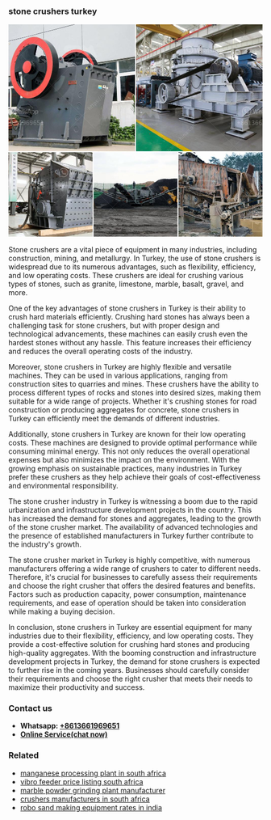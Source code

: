 <h3>stone crushers turkey</h3><img src='1704857154.jpg' alt=''><p>Stone crushers are a vital piece of equipment in many industries, including construction, mining, and metallurgy. In Turkey, the use of stone crushers is widespread due to its numerous advantages, such as flexibility, efficiency, and low operating costs. These crushers are ideal for crushing various types of stones, such as granite, limestone, marble, basalt, gravel, and more. </p><p>One of the key advantages of stone crushers in Turkey is their ability to crush hard materials efficiently. Crushing hard stones has always been a challenging task for stone crushers, but with proper design and technological advancements, these machines can easily crush even the hardest stones without any hassle. This feature increases their efficiency and reduces the overall operating costs of the industry.</p><p>Moreover, stone crushers in Turkey are highly flexible and versatile machines. They can be used in various applications, ranging from construction sites to quarries and mines. These crushers have the ability to process different types of rocks and stones into desired sizes, making them suitable for a wide range of projects. Whether it's crushing stones for road construction or producing aggregates for concrete, stone crushers in Turkey can efficiently meet the demands of different industries.</p><p>Additionally, stone crushers in Turkey are known for their low operating costs. These machines are designed to provide optimal performance while consuming minimal energy. This not only reduces the overall operational expenses but also minimizes the impact on the environment. With the growing emphasis on sustainable practices, many industries in Turkey prefer these crushers as they help achieve their goals of cost-effectiveness and environmental responsibility.</p><p>The stone crusher industry in Turkey is witnessing a boom due to the rapid urbanization and infrastructure development projects in the country. This has increased the demand for stones and aggregates, leading to the growth of the stone crusher market. The availability of advanced technologies and the presence of established manufacturers in Turkey further contribute to the industry's growth.</p><p>The stone crusher market in Turkey is highly competitive, with numerous manufacturers offering a wide range of crushers to cater to different needs. Therefore, it's crucial for businesses to carefully assess their requirements and choose the right crusher that offers the desired features and benefits. Factors such as production capacity, power consumption, maintenance requirements, and ease of operation should be taken into consideration while making a buying decision.</p><p>In conclusion, stone crushers in Turkey are essential equipment for many industries due to their flexibility, efficiency, and low operating costs. They provide a cost-effective solution for crushing hard stones and producing high-quality aggregates. With the booming construction and infrastructure development projects in Turkey, the demand for stone crushers is expected to further rise in the coming years. Businesses should carefully consider their requirements and choose the right crusher that meets their needs to maximize their productivity and success.</p><h3>Contact us</h3><ul><li><strong>Whatsapp:&nbsp;<a href="https://wa.me/8613661969651">+8613661969651</a></strong></li><li><a href="https://swt.shibang-china.com/?git&amp;zhl&amp;stone crushers turkey"><strong>Online Service(chat now)</strong></a></li></ul><h3>Related</h3><ul><li><a href='manganese processing plant in south africa.md'>manganese processing plant in south africa</a></li><li><a href='vibro feeder price listing south africa.md'>vibro feeder price listing south africa</a></li><li><a href='marble powder grinding plant manufacturer.md'>marble powder grinding plant manufacturer</a></li><li><a href='crushers manufacturers in south africa.md'>crushers manufacturers in south africa</a></li><li><a href='robo sand making equipment rates in india.md'>robo sand making equipment rates in india</a></li></ul>